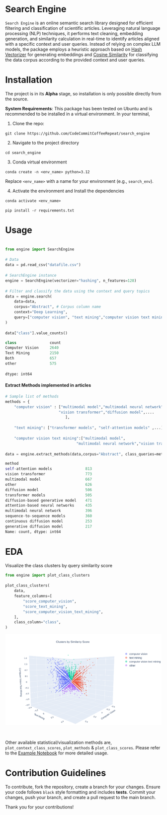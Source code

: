 # Search Engine

``Search Engine`` is an online semantic search library designed for efficient filtering and classification of scientific articles. Leveraging natural language processing (NLP)
 techniques, it performs text cleaning, embedding generation, and similarity calculation in real-time to identify articles aligned with a specific context and user queries. 
 Instead of relying on complex LLM models, the package employs a heuristic approach based on 
 [Hash Vectorizer](https://scikit-learn.org/1.5/modules/generated/sklearn.feature_extraction.text.HashingVectorizer.html) for generating 
 embeddings and [Cosine Similarity](https://scikit-learn.org/1.5/modules/generated/sklearn.metrics.pairwise.cosine_similarity.html) for classifying the 
 data corpus according to the provided context and user queries.


# Installation

The project is in its **Alpha** stage, so installation is only possible directly from the source. 

**System Requirements**: This package has been tested on Ubuntu and is recommended to be installed in a virtual environment. In your terminal, 

1. Clone the repo:

`git clone https://github.com/CodeCommitCoffeeRepeat/search_engine`

2. Navigate to the project directory

`cd search_engine`

3. Conda virtual environment

`conda create -n <env_name> python=3.12` 

Replace `<env_name>` with a name for your environment (e.g., `search_env`).

4. Activate the environment and Install the dependencies

``conda activate <env_name>``

``pip install -r requirements.txt``



# Usage 



````python

from engine import SearchEngine

# Data
data = pd.read_csv("datafile.csv")

# SearchEngine instance
engine = SearchEngine(vectorizer="hashing", n_features=128)

# Filter and classify the data using the context and query topics
data = engine.search(
    data=data,
    corpus="Abstract", # Corpus column name
    context="Deep Learning", 
    query=["computer vision", "text mining","computer vision text mining"],
)

data["class"].value_counts() 
````

````python 	
class 	            count
Computer Vision 	2640
Text Mining 	    2150
Both 	            657
other 	            575

dtype: int64

````
#### Extract Methods implemented in articles
````python
# Sample list of methods 
methods = {
    "computer vision" : ["multimodal model","multimodal neural network",
                        "vision transformer","diffusion model",....
                           ],

    "text mining": ["transformer models", "self-attention models" ,...],

    "computer vision text mining":["multimodal model",
                                "multimodal neural network","vision transformer",...]}

data = engine.extract_methods(data,corpus="Abstract", class_queries=methods)
````
````python
method
self-attention models               813
vision transformer                  773
multimodal model                    667
other                               626
diffusion model                     506
transformer models                  505
diffusion-based generative model    471
attention-based neural networks     435
multimodal neural network           396
sequence-to-sequence models         360
continuous diffusion model          253
generative diffusion model          217
Name: count, dtype: int64
````

# EDA

Visualize the class clusters by query similarity score

````python
from engine import plot_class_clusters

plot_class_clusters(
    data,
    feature_columns=[
        "score_computer_vision",
        "score_text_mining",
        "score_computer_vision_text_mining",
    ],
    class_column="class",
)

````

![Clusters](https://raw.githubusercontent.com/CodeCommitCoffeeRepeat/search_engine/refs/heads/main/imgs/clusters.png)

<br/>

Other available statistical/visualization methods are,
    `plot_context_class_scores`,
    `plot_methods` &
    `plot_class_scores`. Please refer to the [Example Notebook](https://github.com/CodeCommitCoffeeRepeat/search_engine/blob/main/example.ipynb) for more detailed usage. 

# Contribution Guidelines
To contribute, fork the repository, create a branch for your changes. Ensure your code follows `black` style formatting and includes **tests**. Commit your changes, push your branch, and create a pull request to the main branch. 

Thank you for your contributions!


